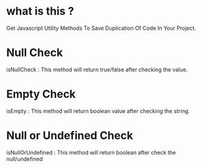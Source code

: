 # what is this ?

Get Javascript Utility Methods To Save Duplication Of Code In Your Project.

# Null Check 

isNullCheck : This method will return true/false after checking the value.

# Empty Check

isEmpty : This method will return boolean value after checking the string.

# Null or Undefined Check

isNullOrUndefined : This method will return boolean after check the null/undefined